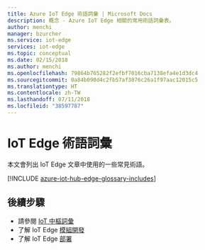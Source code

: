 ```yaml
---
title: Azure IoT Edge 術語詞彙 | Microsoft Docs
description: 概念 - Azure IoT Edge 相關的常用術語詞彙表。
author: menchi
manager: bzurcher
ms.service: iot-edge
services: iot-edge
ms.topic: conceptual
ms.date: 02/15/2018
ms.author: menchi
ms.openlocfilehash: 79864b765282f2efbf7016cba7138efa4e1d3dc4
ms.sourcegitcommit: 0a84b090d4c2fb57af3876c26a1f97aac12015c5
ms.translationtype: HT
ms.contentlocale: zh-TW
ms.lasthandoff: 07/11/2018
ms.locfileid: "38597787"
---
```

# <a name="glossary-of-iot-edge-terms"></a>IoT Edge 術語詞彙
本文會列出 IoT Edge 文章中使用的一些常見術語。

[!INCLUDE [azure-iot-hub-edge-glossary-includes](../../includes/azure-iot-hub-edge-glossary-includes.md)]

## <a name="next-steps"></a>後續步驟

* 請參閱 [IoT 中樞詞彙](../iot-hub/iot-hub-devguide-glossary.md)
* 了解 IoT Edge [模組開發](iot-edge-modules.md)
* 了解 IoT Edge [部署](module-deployment-monitoring.md)

